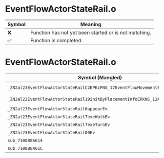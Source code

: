 # EventFlowActorStateRail.o
| Symbol | Meaning 
| ------------- | ------------- 
| :x: | Function has not yet been started or is not matching. 
| :white_check_mark: | Function is completed. 


# EventFlowActorStateRail.o
| Symbol (Mangled) | Symbol (Demangled) | Decompiled? |
| ------------- |  ------------- | ------------- |
| `_ZN2al23EventFlowActorStateRailC2EPKcPNS_17EventFlowMovementE` | `al::EventFlowActorStateRail::EventFlowActorStateRail(char const*,al::EventFlowMovement *)` | :x: |
| `_ZN2al23EventFlowActorStateRail19initByPlacementInfoERKNS_13ActorInitInfoE` | `al::EventFlowActorStateRail::initByPlacementInfo(al::ActorInitInfo const&)` | :x: |
| `_ZN2al23EventFlowActorStateRail6appearEv` | `al::EventFlowActorStateRail::appear(void)` | :x: |
| `_ZN2al23EventFlowActorStateRail7exeWalkEv` | `al::EventFlowActorStateRail::exeWalk(void)` | :x: |
| `_ZN2al23EventFlowActorStateRail7exeTurnEv` | `al::EventFlowActorStateRail::exeTurn(void)` | :x: |
| `_ZN2al23EventFlowActorStateRailD0Ev` | `al::EventFlowActorStateRail::~EventFlowActorStateRail()` | :x: |
| `sub_710088A614` | `` | :x: |
| `sub_710088A61C` | `` | :x: |
